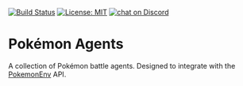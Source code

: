 [![Build Status](https://travis-ci.com/pokeml/pokemon-agents.svg?branch=master)](https://travis-ci.com/pokeml/pokemon-agents)
[![License: MIT](https://img.shields.io/badge/License-MIT-yellow.svg)](https://opensource.org/licenses/MIT)
<a href="https://discord.gg/VYwe6hp"><img src="https://img.shields.io/discord/464883985030578177.svg?logo=discord" alt="chat on Discord"></a>

# Pokémon Agents

A collection of Pokémon battle agents. Designed to integrate with the
[PokemonEnv](https://github.com/pokeml/pokemon-env) API.
